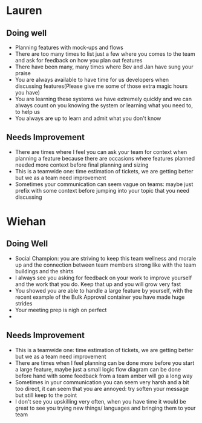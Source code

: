 # Lauren

## Doing well

+ Planning features with mock-ups and flows
+ There are too many times to list just a few where you comes to the team and ask for feedback on how you plan out features
+ There have been many, many times where Bev and Jan have sung your praise
+ You are always available to have time for us developers when discussing features(Please give me some of those extra magic hours you have)
+ You are learning these systems we have extremely quickly and we can always count on you knowing the system or learning what you need to, to help us
+ You always are up to learn and admit what you don't know

## Needs Improvement

- There are times where I feel you can ask your team for context when planning a feature because there are occasions where features planned needed more context before final planning and sizing
- This is a teamwide one: time estimation of tickets, we are getting better but we as a team need improvement
- Sometimes your communication can seem vague on teams: maybe just prefix with some context before jumping into your topic that you need discussing



# Wiehan

## Doing Well

+ Social Champion: you are striving to keep this team wellness and morale up and the connection between team members strong like with the team buildings and the shirts
+ I always see you asking for feedback on your work to improve yourself and the work that you do. Keep that up and you will grow very fast
+ You showed you are able to handle a large feature by yourself, with the recent example of the Bulk Approval container you have made huge strides
+ Your meeting prep is nigh on perfect 
+ 


## Needs Improvement

- This is a teamwide one: time estimation of tickets, we are getting better but we as a team need improvement
- There are times when I feel planning can be done more before you start a large feature, maybe just a small logic flow diagram can be done before hand with some feedback from a team amber will go a long way
- Sometimes in your communication you can seem very harsh and a bit too direct, it can seem that you are annoyed: try soften your message but still keep to the point
- I don't see you upskilling very often, when you have time it would be great to see you trying new things/ languages and bringing them to your team